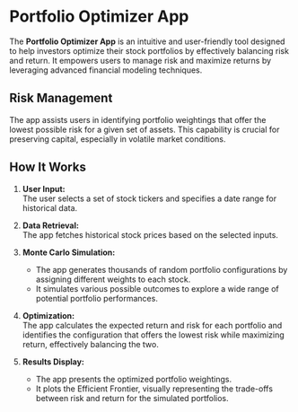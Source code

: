 # Portfolio Optimizer App

The **Portfolio Optimizer App** is an intuitive and user-friendly tool designed to help investors optimize their stock portfolios by effectively balancing risk and return. It empowers users to manage risk and maximize returns by leveraging advanced financial modeling techniques.

## Risk Management

The app assists users in identifying portfolio weightings that offer the lowest possible risk for a given set of assets. This capability is crucial for preserving capital, especially in volatile market conditions.

## How It Works

1. **User Input:**  
   The user selects a set of stock tickers and specifies a date range for historical data.

2. **Data Retrieval:**  
   The app fetches historical stock prices based on the selected inputs.

3. **Monte Carlo Simulation:**  
   - The app generates thousands of random portfolio configurations by assigning different weights to each stock.
   - It simulates various possible outcomes to explore a wide range of potential portfolio performances.

4. **Optimization:**  
   The app calculates the expected return and risk for each portfolio and identifies the configuration that offers the lowest risk while maximizing return, effectively balancing the two.

5. **Results Display:**  
   - The app presents the optimized portfolio weightings.
   - It plots the Efficient Frontier, visually representing the trade-offs between risk and return for the simulated portfolios.

